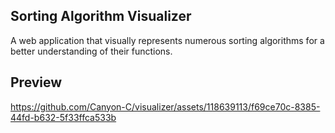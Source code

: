 ## Sorting Algorithm Visualizer

A web application that visually represents numerous sorting algorithms for a better understanding of their functions.

## Preview
https://github.com/Canyon-C/visualizer/assets/118639113/f69ce70c-8385-44fd-b632-5f33ffca533b





